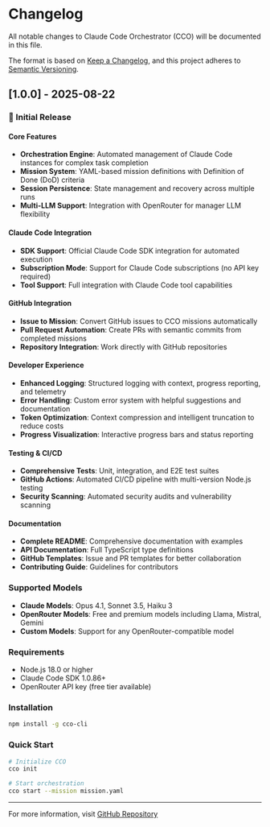 # Changelog

All notable changes to Claude Code Orchestrator (CCO) will be documented in this file.

The format is based on [Keep a Changelog](https://keepachangelog.com/en/1.0.0/),
and this project adheres to [Semantic Versioning](https://semver.org/spec/v2.0.0.html).

## [1.0.0] - 2025-08-22

### 🎉 Initial Release

#### Core Features
- **Orchestration Engine**: Automated management of Claude Code instances for complex task completion
- **Mission System**: YAML-based mission definitions with Definition of Done (DoD) criteria
- **Session Persistence**: State management and recovery across multiple runs
- **Multi-LLM Support**: Integration with OpenRouter for manager LLM flexibility

#### Claude Code Integration
- **SDK Support**: Official Claude Code SDK integration for automated execution
- **Subscription Mode**: Support for Claude Code subscriptions (no API key required)
- **Tool Support**: Full integration with Claude Code tool capabilities

#### GitHub Integration
- **Issue to Mission**: Convert GitHub issues to CCO missions automatically
- **Pull Request Automation**: Create PRs with semantic commits from completed missions
- **Repository Integration**: Work directly with GitHub repositories

#### Developer Experience
- **Enhanced Logging**: Structured logging with context, progress reporting, and telemetry
- **Error Handling**: Custom error system with helpful suggestions and documentation
- **Token Optimization**: Context compression and intelligent truncation to reduce costs
- **Progress Visualization**: Interactive progress bars and status reporting

#### Testing & CI/CD
- **Comprehensive Tests**: Unit, integration, and E2E test suites
- **GitHub Actions**: Automated CI/CD pipeline with multi-version Node.js testing
- **Security Scanning**: Automated security audits and vulnerability scanning

#### Documentation
- **Complete README**: Comprehensive documentation with examples
- **API Documentation**: Full TypeScript type definitions
- **GitHub Templates**: Issue and PR templates for better collaboration
- **Contributing Guide**: Guidelines for contributors

### Supported Models
- **Claude Models**: Opus 4.1, Sonnet 3.5, Haiku 3
- **OpenRouter Models**: Free and premium models including Llama, Mistral, Gemini
- **Custom Models**: Support for any OpenRouter-compatible model

### Requirements
- Node.js 18.0 or higher
- Claude Code SDK 1.0.86+
- OpenRouter API key (free tier available)

### Installation
```bash
npm install -g cco-cli
```

### Quick Start
```bash
# Initialize CCO
cco init

# Start orchestration
cco start --mission mission.yaml
```

---

For more information, visit [GitHub Repository](https://github.com/mivertowski/cco)